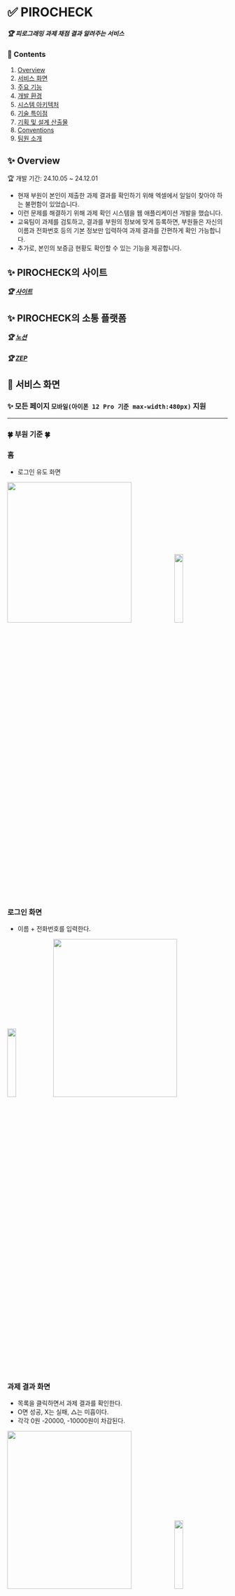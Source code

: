 # ✅ PIROCHECK
##### 🏆 피로그래밍 과제 채점 결과 알려주는 서비스

### 📜 Contents
 1. [Overview](#-overview)
 2. [서비스 화면](#-서비스-화면)
 3. [주요 기능](#-주요-기능)
 4. [개발 환경](#%EF%B8%8F-개발-환경)
 5. [시스템 아키텍처](#-시스템-아키텍처)
 6. [기술 특이점](#-기술-특이점)
 7. [기획 및 설계 산출물](#-기획-및-설계-산출물)
 8. [Conventions](#-conventions)
 9. [팀원 소개](#-팀원-소개)
 
## ✨ Overview

🏆 개발 기간: 24.10.05 ~ 24.12.01<br>
- 현재 부원이 본인이 제출한 과제 결과를 확인하기 위해 엑셀에서 일일이 찾아야 하는 불편함이 있었습니다.
- 이런 문제를 해결하기 위해 과제 확인 시스템을 웹 애플리케이션 개발을 했습니다.
- 교육팀이 과제를 검토하고, 결과를 부원의 정보에 맞게 등록하면, 부원들은 자신의 이름과 전화번호 등의 기본 정보만 입력하여 과제 결과를 간편하게 확인 가능합니다.
- 추가로, 본인의 보증금 현황도 확인할 수 있는 기능을 제공합니다.

## ✨ PIROCHECK의 사이트
##### 🏆 [사이트](https://pirocheck.com/)


## ✨ PIROCHECK의 소통 플랫폼 
##### 🏆 [노션](https://www.notion.so/12a9fae2dd7c80878b6ce3c6c7041818?pvs=0)
##### 🏆 [ZEP](https://zep.us/)


## 👀 서비스 화면
### ✨ 모든 페이지 `모바일(아이폰 12 Pro 기준 max-width:480px)` 지원

<hr>

### 🍀 부원 기준 🍀
### 홈
- 로그인 유도 화면
  
<div>
  <img src="https://github.com/user-attachments/assets/60500261-3b11-4ea3-8988-1861cfb63e26" width="75%" height="320px"/>
  <img src="https://github.com/user-attachments/assets/be2fcb76-6ee9-4c24-a784-4645ad5b72b0" width="20%"/>
</div>


### 로그인 화면
- 이름 + 전화번호를 입력한다. 
<div>
<img src="https://github.com/user-attachments/assets/04c0b63e-f32b-40ee-a657-f01895564dea" width="20%"/>
<img src="https://github.com/user-attachments/assets/dabf47c4-051f-460d-9378-7ffa9ccaba51" width="75%" height="360px" >
</div>


### 과제 결과 화면
- 목록을 클릭하면서 과제 결과를 확인한다. 
- O면 성공, X는 실패, △는 미흡이다.
- 각각 0원 -20000, -10000원이 차감된다.
<div>
<img src="https://github.com/user-attachments/assets/99ae35ae-b5f8-46d8-b2f2-94f07f6e5ed0" width="75%" height="360px"> 
<img src="https://github.com/user-attachments/assets/47619149-244c-4326-8e2c-6b81a19ca8a8" width="20%">
</div>

<hr>

### 🍀 운영진 기준 🍀
### 홈
- 로그인/회원가입 유도 화면
<div>
<img src="https://github.com/user-attachments/assets/cef7d507-fd4f-4bba-bb3c-73f5f5a061eb" width="20%">
<img src="https://github.com/user-attachments/assets/87f098e5-6163-4f2c-8a5f-996d448276ce" width="75%" height="320px">
</div>


### 회원가입 화면
- 이름 + 전화번호 + 비밀번호 + 비밀번호 확인 을 입력한다.
- 이때 가입을 하면 PREADMIN으로 로그인을 할 수 없다.
- 마스터 권한자가 ADMIN으로 승격할때까지 기다려야된다. 
<div>
<img src="https://github.com/user-attachments/assets/a3c34dde-3ec6-4c0b-8feb-34da6557f4ab" width="75%" height="360px">
<img src="https://github.com/user-attachments/assets/4a9a4eb0-bf33-43b9-b7c6-e7cbc53052c1" width="20%">
</div>


### 로그인 화면
- 운영진은 일반 부원과 다르게 보안을 위해 이름 + 전화번호 + 비밀번호를 입력해야된다.
<div>
<img src="https://github.com/user-attachments/assets/bf988bf8-e32f-476f-ae3e-fd0334779419" width="75%" height="360px">
<img src="https://github.com/user-attachments/assets/08f3d250-a309-44f3-932b-36cc9f5fd5a7" width="20%">
</div>


### 부원 등록 화면
- 이름 + 전화번호로 부원들의 회원을 등록할 수 있다. 
<div>
<img src="https://github.com/user-attachments/assets/fae71269-4862-43e8-af10-27d195f2c4d3" width="20%">
<img src="https://github.com/user-attachments/assets/ff7cbce7-bab4-43a2-93a2-83f9f70f13a9" width="75%" height="360px" >
</div>


### 과제 결과 반영 화면
- 방어권 갯수 및 과제 결과를 반영할 수 있다.
- 체크박스는 해당 부원이 과제를 확인 또는 미확인 할 수 있도록 넣어났다.
- 예시로 1주차 월요일 과제 제로초 27강이 체크박스가 해제가 된채로 있으면 해당 부원은 이에 대한 과제 결과를 확인할 수 없다.
<div>
<img src="https://github.com/user-attachments/assets/786c73e8-7629-47ea-93f3-60acb1c53ba6" width="75%" height="360px">	
<img src="https://github.com/user-attachments/assets/3a45dcd3-3c69-425e-beae-7685ccaa99e4" width="20%">
</div>

<hr>

### 🍀 마스터 기준 🍀
### 운영진 등급 향상 화면
- 처음 회원 가입한 운영진은 PREADMIN이다. 따라서 ADMIN으로 올릴 수 있다.  
<div>
<img src="https://github.com/user-attachments/assets/a7b4603d-3993-459e-a694-f5d4bf3e7e67" width="20%">
<img src="https://github.com/user-attachments/assets/c0ba8d52-4852-4a51-8627-68d34133c1db" width="75%" height="360px" >
</div>

### 엑셀표 변환 화면
- 마스터 계정은 부원들 과제 결과들을 엑셀표로 한눈에 확인할 수 있다.   
<div>
<img src="https://github.com/user-attachments/assets/63bf8c65-f13e-4e42-ae0f-d57b3259fe4f" width="100%" height="360px" >
</div>

<hr>

### 🍀 MVP 기준 🍀
### MVP 부원이 MVP 화면 들어왔을때
- MVP를 받은 부원만 해당 화면이 뜹니다.   
<div>
<img src="https://github.com/user-attachments/assets/85bf291d-d09f-42da-985b-c03d3bef4f4d" width="20%">
<img src="https://github.com/user-attachments/assets/e732aa56-76c7-4aed-9b49-2f892c028e8c" width="75%" height="360px" >
</div>


### 주차별 MVP
- 주차별로 받은 MVP를 확인할 수 있다.
- 일정이 아직 안된 경우는 클릭할 수 없다.  
<div>
<img src="https://github.com/user-attachments/assets/1bfb0881-7d27-472e-b52e-08a62505bcdd" width="75%" height="360px" >
<img src="https://github.com/user-attachments/assets/01abeda5-32c4-4fa7-81b6-372e45a9ae59" width="20%">
</div>

<hr>
  
## ✨ 주요 기능

- `마스터 권한`
	- 처음 가입한 운영진은 등급이 PREADMIN이다. 이때 마스터 권한자(교육팀장)가 ADMIN으로 승격해야지 운영진은 부원들 과제를 운영할 수 있다.
   	- 이렇게 한 이유는 무분별한 운영진 유입을 막기 위해서이다.
   	- 따라서 운영진 url도 /system이다.
	
- `운영진 권한`
	- 부원들의 과제를 결과를 메길 수 있고, 보증금 방어권을 수여할 수 있다. 
	- 동아리 부원을 등록할 수 있다.

- `부원 권한`
	- 부원들 등급은 USER이다.
	- 따로 회원가입은 안해도 된다. 왜냐하면 앞에서 말했듯이 운영진이 동아리 부원을 다 등록을 해서 전화번호 + 이름만으로 로그인만 하면 된다.
 	- 과제 결과를 확인만 하면 된다. 
   
- `MVP`
	- 해당 주차에 MVP 부원은 해당 화면 들어가면 바로 축하메시지가 뜬다.  
	- MVP 테이블의 flag, visual 컬럼을 활용하여 현재 1주차면 2,3,4, 챌린저 mvp는 클릭 못하게 구현을 해놓았다. 시간이 지나면 차츰 해제할 것이다.
   	- 참고로 MVP 권한은 오직 마스터만 할 수 있다.
   	- 주차별 MVP로 선정되신 분께 축하의 음성이 전달됩니다: "00님, 축하합니다!"

- `엑셀표 변환`
	- 피로그래밍 부원들의 과제 결과를 엑셀 파일로 추출하여 한눈에 확인할 수 있다.

- `EC2 Dcoker`
	- 스프링과 DB를 Docker를 활용해서 배포를 했다.
 	- EC2에서 pull을 한 후 도커 서버를 실행했다.  

   
## 🖥️ 개발 환경

**Management Tool**
- 형상 관리 : Git
- 커뮤니케이션 : Zep, Notion
- 디자인 : Figma

**🐳 Backend**
- Java `17`
- SpringBoot `3.3.4`
- `Spring JPA`
- `Spring Thymeleaf`
- `Spring Session`

**🦊 Frontend**
- HTML5, CSS3, JAVASCRIPT

**🗂️ DB**
- `MySQL`  `8.0.4`

**🌐 Server**
- AWS EC2 (Ubuntu `20.04`)
- Nginx `1.23` (Reverse Proxy)
- `Docker`

**🗝️ API**
- [Web Speech API](https://developer.mozilla.org/en-US/docs/Web/API/Web_Speech_API)   

**🔨 IDE**
- Intellj `2023.2`
- MySQL Workbench `8.0.29`
- VSCode `1.69.2`

**🖼️ Dependencies**
```
dependencies {
	implementation 'org.springframework.boot:spring-boot-starter-data-jpa'
	implementation 'org.springframework.boot:spring-boot-starter-security'
	implementation 'org.springframework.boot:spring-boot-starter-thymeleaf'
	implementation 'org.springframework.boot:spring-boot-starter-web'
	implementation 'org.thymeleaf.extras:thymeleaf-extras-springsecurity6'
	compileOnly 'org.projectlombok:lombok'
	runtimeOnly 'com.mysql:mysql-connector-j'
	annotationProcessor 'org.projectlombok:lombok'
	testImplementation 'org.springframework.boot:spring-boot-starter-test'
	testImplementation 'org.springframework.security:spring-security-test'
	testRuntimeOnly 'org.junit.platform:junit-platform-launcher'
}
```

## 💫 시스템 아키텍처
![image](https://github.com/user-attachments/assets/64f59a47-fff7-4c8e-afc5-b34d3377f24e)


## ✨ 기술 특이점
- 배포를 완료한 후 6시간 간격으로 EC2의 CPU 사용률이 99%까지 치솟아 서버가 다운되는 문제가 발생했다. 이를 해결하기 위해 swap을 도입했는데, 이는 메모리 부족 시 디스크 공간을 임시로 활용함으로써 메모리 부족으로 인한 시스템 과부하를 완화하는 역할을 한다. 이를 통해 CPU 사용률 급등 문제를 해결하고 서버의 안정성을 확보할 수 있었다.
- JMeter를 활용하여 신규 부원들의 트래픽 과부하를 방지하기 위해 서버 성능을 분석한 결과, 30명을 기준으로 처리 속도는 평균 0.3초내로 확인되었다.
![image](https://github.com/user-attachments/assets/fb2acfd4-1b63-4cb4-bfbd-0a32cd198d08)


# 📂 기획 및 설계 산출물

### [💭 요구사항 정의 및 기능 명세](https://www.notion.so/12a9fae2dd7c80b0a908c1b995a0388a)

![image](https://github.com/user-attachments/assets/56a042b1-ef25-4361-9248-6fd36470fea7)


### [🎨 화면 설계서](https://www.figma.com/design/jBxM9KSvpz6mEfBB2t4dHx/Untitled?node-id=0-1&node-type=canvas&t=0uFlK9ORSMK6FDbv-0)

![image](https://github.com/user-attachments/assets/36869a76-dc8a-4666-a8e0-c674197676f4)



### [✨ ER Diagram](https://www.erdcloud.com/d/7hhDca3S7tqv6RbLW)

![image](https://github.com/user-attachments/assets/70248062-0edd-4be6-a741-d2256089f4a2)


# 💞 팀원 소개
##### ❤️‍🔥 PIROCHECK를 개발한 `피로그래밍 22기 운영진` 팀원들을 소개합니다!

| **[최승호](https://github.com/chltmdgh522)** | **[이지현](https://github.com/ljh130334)** | **[김민수](https://github.com/devkev00)** |
| :---------------------------------------------------------------------------------------------------------------------------: | :---------------------------------------------------------------------------------------------------------------------------: | :---------------------------------------------------------------------------------------------------------------------------: |
| <img src="https://github.com/user-attachments/assets/e792dfc6-e2a7-4b42-b5a5-27672d4df6c7" width="400"> | <img src="https://github.com/user-attachments/assets/ea00de58-e6c0-46a9-9ff7-646665798c5e" width="400"> | <img src="https://github.com/user-attachments/assets/5f7fd4ee-0b55-4d97-a8cf-0cc61588e910" width="400"> |
|  PM & Backend | Frontend & Designer |  Backend |


## 😃 팀원 역할
- **최승호**
  - 팀장, 기획, 회원 및 MVP API 개발 및 서버 배포
- **이지현**
  - 피그마 디자인, 프론트 개발
- **김민수**
  - 과제 API 개발 및 서버 배포
